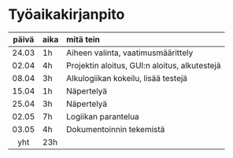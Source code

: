 # Työaikakirjanpito

| päivä | aika | mitä tein  |
| :----:|:-----| :-----|
| 24.03 | 1h   | Aiheen valinta, vaatimusmäärittely |
| 02.04 | 4h   | Projektin aloitus, GUI:n aloitus, alkutestejä |
| 08.04 | 3h   | Alkulogiikan kokeilu, lisää testejä |
| 15.04 | 1h   | Näpertelyä |
| 25.04 | 3h   | Näpertelyä |
| 02.05 | 7h   | Logiikan parantelua|
| 03.05 | 4h   | Dokumentoinnin tekemistä |
| yht | 23h   |  |

